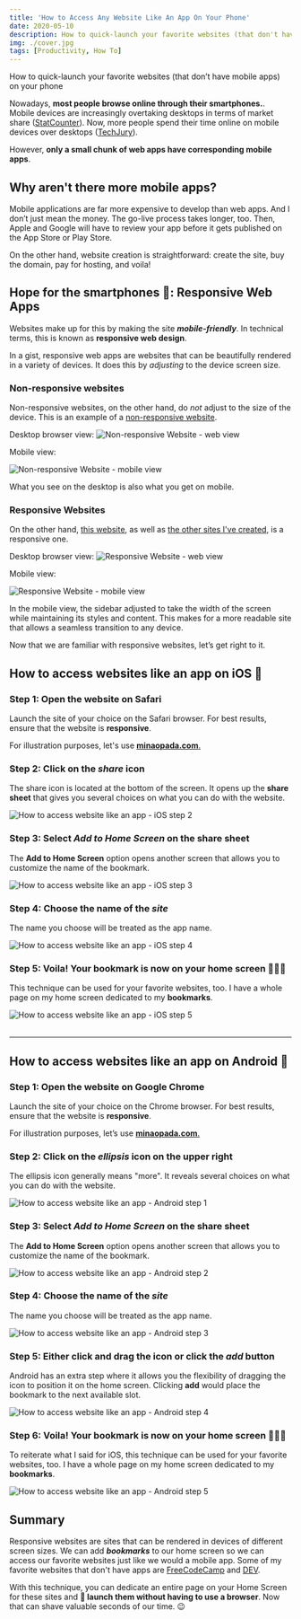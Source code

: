 ```yaml
---
title: 'How to Access Any Website Like An App On Your Phone'
date: 2020-05-10
description: How to quick-launch your favorite websites (that don't have mobile apps) on your phone (iOS & Android). Plus, learn about responsive web apps.
img: ./cover.jpg
tags: [Productivity, How To]
---
```


<span class="subtitle">How to quick-launch your favorite websites (that don’t have mobile apps) on your phone</span>

Nowadays, **most people browse online through their smartphones.**. Mobile devices are increasingly overtaking desktops in terms of market share ([StatCounter](https://gs.statcounter.com/platform-market-share/desktop-mobile-tablet)). Now, more people spend their time online on mobile devices over desktops ([TechJury](https://techjury.net/stats-about/mobile-vs-desktop-usage/#gref)).

However, **only a small chunk of web apps have corresponding mobile apps**.

## Why aren't there more mobile apps?

Mobile applications are far more expensive to develop than web apps. And I don’t just mean the money. The go-live process takes longer, too. Then, Apple and Google will have to review your app before it gets published on the App Store or Play Store.

On the other hand, website creation is straightforward: create the site, buy the domain, pay for hosting, and voila!

## Hope for the smartphones 📱: Responsive Web Apps

Websites make up for this by making the site **_mobile-friendly_**. In technical terms, this is known as **responsive web design**.

In a gist, responsive web apps are websites that can be beautifully rendered in a variety of devices. It does this by _adjusting_ to the device screen size.

### Non-responsive websites

Non-responsive websites, on the other hand, do _not_ adjust to the size of the device. This is an example of a [non-responsive website](https://dequeuniversity.com/library/responsive/1-non-responsive).

Desktop browser view:
![Non-responsive Website - web view](./non-responsive-web.png)

Mobile view:

<div class="portrait-img">
  <img  src="./non-responsive-mobile.jpg" alt="Non-responsive Website - mobile view"/>
<div>

What you see on the desktop is also what you get on mobile.

### Responsive Websites

On the other hand, [this website](https://minaopada.com), as well as [the other sites I've created](https://minaopada.com/keeping-sane-daily-doses-of-productivity/), is a responsive one.

Desktop browser view:
![Responsive Website - web view](./responsive-web.png)

Mobile view:

<div class="portrait-img">
  <img  src="./responsive-mobile.jpeg" alt="Responsive Website - mobile view"/>
<div>

In the mobile view, the sidebar adjusted to take the width of the screen while maintaining its styles and content. This makes for a more readable site that allows a seamless transition to any device.

Now that we are familiar with responsive websites, let’s get right to it.

## How to access websites like an app on iOS 🍎

### Step 1: Open the website on Safari

Launch the site of your choice on the Safari browser. For best results, ensure that the website is **responsive**.

For illustration purposes, let's use [**minaopada.com**.](http://minaopada.com)

### Step 2: Click on the _share_ icon

The share icon is located at the bottom of the screen. It opens up the **share sheet** that gives you several choices on what you can do with the website.

<div class="portrait-img">
  <img  src="./ios/2.jpg" alt="How to access website like an app - iOS step 2"/>
<div>

### Step 3: Select _Add to Home Screen_ on the share sheet

The **Add to Home Screen** option opens another screen that allows you to customize the name of the bookmark.

<div class="portrait-img">
  <img src="./ios/3.jpeg" alt="How to access website like an app - iOS step 3"/>
<div>

### Step 4: Choose the name of the _site_

The name you choose will be treated as the app name.

<div class="portrait-img">
  <img src="./ios/4.jpg" alt="How to access website like an app - iOS step 4"/>
<div>

### Step 5: Voila! Your bookmark is now on your home screen 💁🏻‍♀️

This technique can be used for your favorite websites, too. I have a whole page on my home screen dedicated to my **bookmarks**.

<div class="portrait-img">
  <img  src="./ios/5.jpg" alt="How to access website like an app - iOS step 5"/>
<div>
<br/>

---

## How to access websites like an app on Android 🤖

### Step 1: Open the website on Google Chrome

Launch the site of your choice on the Chrome browser. For best results, ensure that the website is **responsive**.

For illustration purposes, let’s use [**minaopada.com**.](http://minaopada.com/)

### Step 2: Click on the _ellipsis_ icon on the upper right

The ellipsis icon generally means "more". It reveals several choices on what you can do with the website.

<div class="portrait-img">
  <img src="./android/1.jpg" alt="How to access website like an app - Android step 1"/>
<div>

### Step 3: Select _Add to Home Screen_ on the share sheet

The **Add to Home Screen** option opens another screen that allows you to customize the name of the bookmark.

<div class="portrait-img">
  <img src="./android/2.jpg" alt="How to access website like an app - Android step 2"/>
<div>

### Step 4: Choose the name of the _site_

The name you choose will be treated as the app name.

<div class="portrait-img">
  <img src="./android/3.jpg" alt="How to access website like an app - Android step 3"/>
<div>

### Step 5: Either click and drag the icon or click the _add_ button

Android has an extra step where it allows you the flexibility of dragging the icon to position it on the home screen. Clicking **add** would place the bookmark to the next available slot.

<div class="portrait-img">
  <img src="./android/4.jpg" alt="How to access website like an app - Android step 4"/>
<div>

### Step 6: Voila! Your bookmark is now on your home screen 💁🏻‍♀️

To reiterate what I said for iOS, this technique can be used for your favorite websites, too. I have a whole page on my home screen dedicated to my **bookmarks**.

<div class="portrait-img">
  <img src="./android/5.jpg" alt="How to access website like an app - Android step 5"/>
<div>

## Summary

Responsive websites are sites that can be rendered in devices of different screen sizes. We can add **_bookmarks_** to our home screen so we can access our favorite websites just like we would a mobile app. Some of my favorite websites that don't have apps are [FreeCodeCamp](https://www.freecodecamp.org/) and [DEV](https://dev.to/).

With this technique, you can dedicate an entire page on your Home Screen for these sites and **🚀 launch them without having to use a browser**. Now that can shave valuable seconds of our time. 😉
